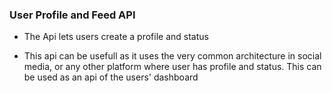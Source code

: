 ### User Profile and Feed API 

- The Api lets users create a profile and status

- This api can be usefull as it uses the very common architecture in social media, or any other platform where user has profile and status. This can be used as an api of the users' dashboard


